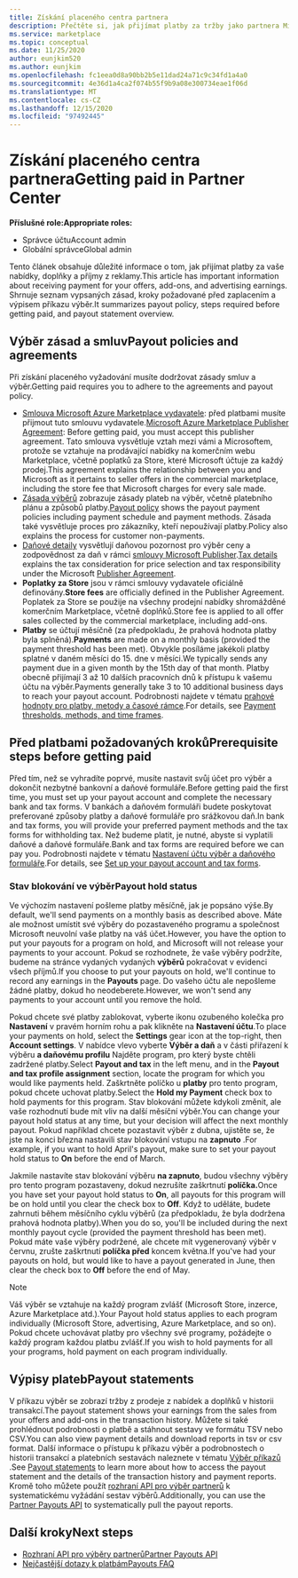 ```yaml
---
title: Získání placeného centra partnera
description: Přečtěte si, jak přijímat platby za tržby jako partnera Microsoftu, jako je například prostřednictvím komerčních nabídek Marketplace, motivačních programů a programu Cloud Solution Provider. Zahrnuje zásadu výběr, stav blokování a příkazy pro výběr.
ms.service: marketplace
ms.topic: conceptual
ms.date: 11/25/2020
author: eunjkim520
ms.author: eunjkim
ms.openlocfilehash: fc1eea0d8a90bb2b5e11dad24a71c9c34fd1a4a0
ms.sourcegitcommit: 4e36d1a4ca2f074b55f9b9a08e300734eae1f06d
ms.translationtype: MT
ms.contentlocale: cs-CZ
ms.lasthandoff: 12/15/2020
ms.locfileid: "97492445"
---
```

# <a name="getting-paid-in-partner-center"></a><span data-ttu-id="c7f82-104">Získání placeného centra partnera</span><span class="sxs-lookup"><span data-stu-id="c7f82-104">Getting paid in Partner Center</span></span>

<span data-ttu-id="c7f82-105">**Příslušné role:**</span><span class="sxs-lookup"><span data-stu-id="c7f82-105">**Appropriate roles:**</span></span>

- <span data-ttu-id="c7f82-106">Správce účtu</span><span class="sxs-lookup"><span data-stu-id="c7f82-106">Account admin</span></span>
- <span data-ttu-id="c7f82-107">Globální správce</span><span class="sxs-lookup"><span data-stu-id="c7f82-107">Global admin</span></span>

<span data-ttu-id="c7f82-108">Tento článek obsahuje důležité informace o tom, jak přijímat platby za vaše nabídky, doplňky a příjmy z reklamy.</span><span class="sxs-lookup"><span data-stu-id="c7f82-108">This article has important information about receiving payment for your offers, add-ons, and advertising earnings.</span></span> <span data-ttu-id="c7f82-109">Shrnuje seznam vypsaných zásad, kroky požadované před zaplacením a výpisem příkazu výběr.</span><span class="sxs-lookup"><span data-stu-id="c7f82-109">It summarizes payout policy, steps required before getting paid, and payout statement overview.</span></span>

## <a name="payout-policies-and-agreements"></a><span data-ttu-id="c7f82-110">Výběr zásad a smluv</span><span class="sxs-lookup"><span data-stu-id="c7f82-110">Payout policies and agreements</span></span>

<span data-ttu-id="c7f82-111">Při získání placeného vyžadování musíte dodržovat zásady smluv a výběr.</span><span class="sxs-lookup"><span data-stu-id="c7f82-111">Getting paid requires you to adhere to the agreements and payout policy.</span></span>

- <span data-ttu-id="c7f82-112">[Smlouva Microsoft Azure Marketplace vydavatele](https://go.microsoft.com/fwlink/p/?LinkID=699560): před platbami musíte přijmout tuto smlouvu vydavatele.</span><span class="sxs-lookup"><span data-stu-id="c7f82-112">[Microsoft Azure Marketplace Publisher Agreement](https://go.microsoft.com/fwlink/p/?LinkID=699560):  Before getting paid, you must accept this publisher agreement.</span></span> <span data-ttu-id="c7f82-113">Tato smlouva vysvětluje vztah mezi vámi a Microsoftem, protože se vztahuje na prodávající nabídky na komerčním webu Marketplace, včetně poplatků za Store, které Microsoft účtuje za každý prodej.</span><span class="sxs-lookup"><span data-stu-id="c7f82-113">This agreement explains the relationship between you and Microsoft as it pertains to seller offers in the commercial marketplace, including the store fee that Microsoft charges for every sale made.</span></span>
- <span data-ttu-id="c7f82-114">[Zásada výběrů](payout-policy-details.md) zobrazuje zásady plateb na výběr, včetně platebního plánu a způsobů platby.</span><span class="sxs-lookup"><span data-stu-id="c7f82-114">[Payout policy](payout-policy-details.md) shows the payout payment policies including payment schedule and payment methods.</span></span> <span data-ttu-id="c7f82-115">Zásada také vysvětluje proces pro zákazníky, kteří nepoužívají platby.</span><span class="sxs-lookup"><span data-stu-id="c7f82-115">Policy also explains the process for customer non-payments.</span></span>
- <span data-ttu-id="c7f82-116">[Daňové detaily](tax-details-marketplace.md) vysvětlují daňovou pozornost pro výběr ceny a zodpovědnost za daň v rámci [smlouvy Microsoft Publisher](https://go.microsoft.com/fwlink/p/?LinkID=699560).</span><span class="sxs-lookup"><span data-stu-id="c7f82-116">[Tax details](tax-details-marketplace.md) explains the tax consideration for price selection and tax responsibility under the Microsoft [Publisher Agreement](https://go.microsoft.com/fwlink/p/?LinkID=699560).</span></span>
- <span data-ttu-id="c7f82-117">**Poplatky za Store** jsou v rámci smlouvy vydavatele oficiálně definovány.</span><span class="sxs-lookup"><span data-stu-id="c7f82-117">**Store fees** are officially defined in the Publisher Agreement.</span></span> <span data-ttu-id="c7f82-118">Poplatek za Store se použije na všechny prodejní nabídky shromážděné komerčním Marketplace, včetně doplňků.</span><span class="sxs-lookup"><span data-stu-id="c7f82-118">Store fee is applied to all offer sales collected by the commercial marketplace, including add-ons.</span></span>
- <span data-ttu-id="c7f82-119">**Platby** se účtují měsíčně (za předpokladu, že prahová hodnota platby byla splněná).</span><span class="sxs-lookup"><span data-stu-id="c7f82-119">**Payments** are made on a monthly basis (provided the payment threshold has been met).</span></span> <span data-ttu-id="c7f82-120">Obvykle posíláme jakékoli platby splatné v daném měsíci do 15. dne v měsíci.</span><span class="sxs-lookup"><span data-stu-id="c7f82-120">We typically sends any payment due in a given month by the 15th day of that month.</span></span> <span data-ttu-id="c7f82-121">Platby obecně přijímají 3 až 10 dalších pracovních dnů k přístupu k vašemu účtu na výběr.</span><span class="sxs-lookup"><span data-stu-id="c7f82-121">Payments generally take 3 to 10 additional business days to reach your payout account.</span></span> <span data-ttu-id="c7f82-122">Podrobnosti najdete v tématu [prahové hodnoty pro platby, metody a časové rámce](payment-thresholds-methods-timeframes.md).</span><span class="sxs-lookup"><span data-stu-id="c7f82-122">For details, see [Payment thresholds, methods, and time frames](payment-thresholds-methods-timeframes.md).</span></span>

## <a name="prerequisite-steps-before-getting-paid"></a><span data-ttu-id="c7f82-123">Před platbami požadovaných kroků</span><span class="sxs-lookup"><span data-stu-id="c7f82-123">Prerequisite steps before getting paid</span></span>

<span data-ttu-id="c7f82-124">Před tím, než se vyhradíte poprvé, musíte nastavit svůj účet pro výběr a dokončit nezbytné bankovní a daňové formuláře.</span><span class="sxs-lookup"><span data-stu-id="c7f82-124">Before getting paid the first time, you must set up your payout account and complete the necessary bank and tax forms.</span></span> <span data-ttu-id="c7f82-125">V bankách a daňovém formuláři budete poskytovat preferované způsoby platby a daňové formuláře pro srážkovou daň.</span><span class="sxs-lookup"><span data-stu-id="c7f82-125">In bank and tax forms, you will provide your preferred payment methods and the tax forms for withholding tax.</span></span> <span data-ttu-id="c7f82-126">Než budeme platit, je nutné, abyste si vyplatili daňové a daňové formuláře.</span><span class="sxs-lookup"><span data-stu-id="c7f82-126">Bank and tax forms are required before we can pay you.</span></span> <span data-ttu-id="c7f82-127">Podrobnosti najdete v tématu [Nastavení účtu výběr a daňového formuláře](set-up-your-payout-account.md).</span><span class="sxs-lookup"><span data-stu-id="c7f82-127">For details, see [Set up your payout account and tax forms](set-up-your-payout-account.md).</span></span>

### <a name="payout-hold-status"></a><span data-ttu-id="c7f82-128">Stav blokování ve výběr</span><span class="sxs-lookup"><span data-stu-id="c7f82-128">Payout hold status</span></span>

<span data-ttu-id="c7f82-129">Ve výchozím nastavení pošleme platby měsíčně, jak je popsáno výše.</span><span class="sxs-lookup"><span data-stu-id="c7f82-129">By default, we'll send payments on a monthly basis as described above.</span></span> <span data-ttu-id="c7f82-130">Máte ale možnost umístit své výběry do pozastaveného programu a společnost Microsoft neuvolní vaše platby na váš účet.</span><span class="sxs-lookup"><span data-stu-id="c7f82-130">However, you have the option to put your payouts for a program on hold, and Microsoft will not release your payments to your account.</span></span> <span data-ttu-id="c7f82-131">Pokud se rozhodnete, že vaše výběry podržíte, budeme na stránce vydaných vydaných **výběrů** pokračovat v evidenci všech příjmů.</span><span class="sxs-lookup"><span data-stu-id="c7f82-131">If you choose to put your payouts on hold, we'll continue to record any earnings in the **Payouts** page.</span></span> <span data-ttu-id="c7f82-132">Do vašeho účtu ale nepošleme žádné platby, dokud ho neodeberete.</span><span class="sxs-lookup"><span data-stu-id="c7f82-132">However, we won't send any payments to your account until you remove the hold.</span></span>

<span data-ttu-id="c7f82-133">Pokud chcete své platby zablokovat, vyberte ikonu ozubeného kolečka pro **Nastavení** v pravém horním rohu a pak klikněte na **Nastavení účtu**.</span><span class="sxs-lookup"><span data-stu-id="c7f82-133">To place your payments on hold, select the **Settings** gear icon at the top-right, then **Account settings**.</span></span> <span data-ttu-id="c7f82-134">V nabídce vlevo vyberte **Výběr a daň** a v části přiřazení k výběru **a daňovému profilu** Najděte program, pro který byste chtěli zadržené platby.</span><span class="sxs-lookup"><span data-stu-id="c7f82-134">Select **Payout and tax** in the left menu, and in the **Payout and tax profile assignment** section, locate the program for which you would like payments held.</span></span> <span data-ttu-id="c7f82-135">Zaškrtněte políčko u **platby** pro tento program, pokud chcete uchovat platby.</span><span class="sxs-lookup"><span data-stu-id="c7f82-135">Select the **Hold my Payment** check box to hold payments for this program.</span></span> <span data-ttu-id="c7f82-136">Stav blokování můžete kdykoli změnit, ale vaše rozhodnutí bude mít vliv na další měsíční výběr.</span><span class="sxs-lookup"><span data-stu-id="c7f82-136">You can change your payout hold status at any time, but your decision will affect the next monthly payout.</span></span> <span data-ttu-id="c7f82-137">Pokud například chcete pozastavit výběr z dubna, ujistěte se, že jste na konci března nastavili stav blokování vstupu na **zapnuto** .</span><span class="sxs-lookup"><span data-stu-id="c7f82-137">For example, if you want to hold April's payout, make sure to set your payout hold status to **On** before the end of March.</span></span>

<span data-ttu-id="c7f82-138">Jakmile nastavíte stav blokování výběru **na zapnuto**, budou všechny výběry pro tento program pozastaveny, dokud nezrušíte zaškrtnutí **políčka.**</span><span class="sxs-lookup"><span data-stu-id="c7f82-138">Once you have set your payout hold status to **On**, all payouts for this program will be on hold until you clear the check box to **Off**.</span></span> <span data-ttu-id="c7f82-139">Když to uděláte, budete zahrnuti během měsíčního cyklu výběrů (za předpokladu, že byla dodržena prahová hodnota platby).</span><span class="sxs-lookup"><span data-stu-id="c7f82-139">When you do so, you'll be included during the next monthly payout cycle (provided the payment threshold has been met).</span></span> <span data-ttu-id="c7f82-140">Pokud máte vaše výběry podržené, ale chcete mít vygenerovaný výběr v červnu, zrušte zaškrtnutí **políčka před** koncem května.</span><span class="sxs-lookup"><span data-stu-id="c7f82-140">If you've had your payouts on hold, but would like to have a payout generated in June, then clear the check box to **Off** before the end of May.</span></span>

>[!Note]
> <span data-ttu-id="c7f82-141">Váš výběr se vztahuje na každý program zvlášť (Microsoft Store, inzerce, Azure Marketplace atd.).</span><span class="sxs-lookup"><span data-stu-id="c7f82-141">Your Payout hold status applies to each program individually (Microsoft Store, advertising, Azure Marketplace, and so on).</span></span> <span data-ttu-id="c7f82-142">Pokud chcete uchovávat platby pro všechny své programy, požádejte o každý program každou platbu zvlášť.</span><span class="sxs-lookup"><span data-stu-id="c7f82-142">If you wish to hold payments for all your programs, hold payment on each program individually.</span></span>

## <a name="payout-statements"></a><span data-ttu-id="c7f82-143">Výpisy plateb</span><span class="sxs-lookup"><span data-stu-id="c7f82-143">Payout statements</span></span>

<span data-ttu-id="c7f82-144">V příkazu výběr se zobrazí tržby z prodeje z nabídek a doplňků v historii transakcí.</span><span class="sxs-lookup"><span data-stu-id="c7f82-144">The payout statement shows your earnings from the sales from your offers and add-ons in the transaction history.</span></span> <span data-ttu-id="c7f82-145">Můžete si také prohlédnout podrobnosti o platbě a stáhnout sestavy ve formátu TSV nebo CSV.</span><span class="sxs-lookup"><span data-stu-id="c7f82-145">You can also view payment details and download reports in tsv or csv format.</span></span> <span data-ttu-id="c7f82-146">Další informace o přístupu k příkazu výběr a podrobnostech o historii transakcí a platebních sestavách naleznete v tématu [Výběr příkazů](payout-statement.md) .</span><span class="sxs-lookup"><span data-stu-id="c7f82-146">See [Payout statements](payout-statement.md) to learn more about how to access the payout statement and the details of the transaction history and payment reports.</span></span> <span data-ttu-id="c7f82-147">Kromě toho můžete použít [rozhraní API pro výběr partnerů](https://apidocs.microsoft.com/services/partnerpayouts) k systematickému vyžádání sestav výběrů.</span><span class="sxs-lookup"><span data-stu-id="c7f82-147">Additionally, you can use the [Partner Payouts API](https://apidocs.microsoft.com/services/partnerpayouts) to systematically pull the payout reports.</span></span>

## <a name="next-steps"></a><span data-ttu-id="c7f82-148">Další kroky</span><span class="sxs-lookup"><span data-stu-id="c7f82-148">Next steps</span></span>

- [<span data-ttu-id="c7f82-149">Rozhraní API pro výběry partnerů</span><span class="sxs-lookup"><span data-stu-id="c7f82-149">Partner Payouts API</span></span>](https://apidocs.microsoft.com/services/partnerpayouts)
- [<span data-ttu-id="c7f82-150">Nejčastější dotazy k platbám</span><span class="sxs-lookup"><span data-stu-id="c7f82-150">Payouts FAQ</span></span>](payout-faq.md)
